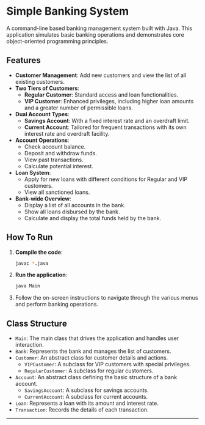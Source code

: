 # Simple Banking System

A command-line based banking management system built with Java. This application simulates basic banking operations and demonstrates core object-oriented programming principles.

## Features

* **Customer Management**: Add new customers and view the list of all existing customers.
* **Two Tiers of Customers**:
    * **Regular Customer**: Standard access and loan functionalities.
    * **VIP Customer**: Enhanced privileges, including higher loan amounts and a greater number of permissible loans.
* **Dual Account Types**:
    * **Savings Account**: With a fixed interest rate and an overdraft limit.
    * **Current Account**: Tailored for frequent transactions with its own interest rate and overdraft facility.
* **Account Operations**:
    * Check account balance.
    * Deposit and withdraw funds.
    * View past transactions.
    * Calculate potential interest.
* **Loan System**:
    * Apply for new loans with different conditions for Regular and VIP customers.
    * View all sanctioned loans.
* **Bank-wide Overview**:
    * Display a list of all accounts in the bank.
    * Show all loans disbursed by the bank.
    * Calculate and display the total funds held by the bank.

## How To Run

1.  **Compile the code**:
    ```bash
    javac *.java
    ```
2.  **Run the application**:
    ```bash
    java Main
    ```
3.  Follow the on-screen instructions to navigate through the various menus and perform banking operations.

## Class Structure

* `Main`: The main class that drives the application and handles user interaction.
* `Bank`: Represents the bank and manages the list of customers.
* `Customer`: An abstract class for customer details and actions.
    * `VIPCustomer`: A subclass for VIP customers with special privileges.
    * `RegularCustomer`: A subclass for regular customers.
* `Account`: An abstract class defining the basic structure of a bank account.
    * `SavingsAccount`: A subclass for savings accounts.
    * `CurrentAccount`: A subclass for current accounts.
* `Loan`: Represents a loan with its amount and interest rate.
* `Transaction`: Records the details of each transaction.

---